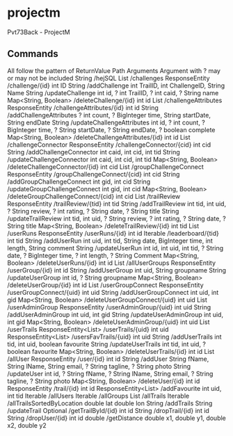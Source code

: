 # projectm
Pvt73Back - ProjectM


## Commands
All follow the pattern of
ReturnValue Path Arguments
Argument with ? may or may not be included
String /hejSQL
List<Challenges> /challenges
ResponseEntity<Challenge> /challenge/{id} int ID 
String /addChallenge int TrailID, int ChallengeID, String Name
String /updateChallenge int id, ? int TrailID, ? int caid, ? String name
Map<String, Boolean> /deleteChallenge/{id} int id
List<ChallengeAttributes> /challengeAttributes
ResponseEntity<ChallengeAttributes> /challengeAttributes/{id} int id
String /addChallengeAttributes ? int count, ? BigInteger time, String startDate, String endDate
String /updateChallengeAttributes int id, ? int count, ? BigInteger time, ? String startDate, ? String endDate, ? boolean complete
Map<String, Boolean> /deleteChallengeAttributes/{id}  int id
List<ChallengeConnector> /challengeConnector
ResponseEntity<ChallengeConnector> /challengeConnector/{cid} int cid
String /addChallengeConnector int caid, int cid, int tid
String /updateChallengeConnector int caid, int cid, int tid
Map<String, Boolean> /deleteChallengeConnector/{id} int cid
List<GroupChallengeConnect> /groupChallengeConnect 
ResponseEntity<GroupChallengeConnect> /groupChallengeConnect/{cid} int cid
String /addGroupChallengeConnect int gid, int cid
String /updateGroupChallengeConnect int gid, int cid
Map<String, Boolean> /deleteGroupChallengeConnect/{cid} int cid
List<TrailReview> /trailReview
ResponseEntity<TrailReview> /trailReview/{tid} int tid
String /addTrailReview int tid, int uid, ? String review, ? int rating, ? String date, ? String title
String /updateTrailReview int tid, int uid, ? String review, ? int rating, ? String date, ? String title
Map<String, Boolean> /deleteTrailReview/{id} int tid
List<UserRuns> /userRuns 
ResponseEntity<UserRuns> /userRuns/{id} int id
Iterable<UserRuns> /leaderboard/{tid} int tid
String /addUserRun int uid, int tid, String date, BigInteger time, int length, String comment
String /updateUserRun int id, int uid, int tid, ? String date, ? BigInteger time, ? int length, ? String Comment
Map<String, Boolean> /deleteUserRuns/{id} int id
List<UserGroup> /allUserGroups
ResponseEntity<UserGroup> /userGroup/{id} int id
String /addUserGroup int uid, String groupname
String /updateUserGroup int id, ? String groupname
Map<String, Boolean> /deleteUserGroup/{id} int id
List<UserGroupConnect> /userGroupConnect 
ResponseEntity<UserGroupConnect> /userGroupConnect/{uid} int uid
String /addUserGroupConnect int uid, int gid
Map<String, Boolean> /deleteUserGroupConnect/{uid} int uid
List<UserAdminGroup> /userAdminGroup 
ResponseEntity<UserAdminGroup> /userAdminGroup/{uid} int uid
String /addUserAdminGroup int uid, int gid
String /updateUserAdminGroup int uid, int gid
Map<String, Boolean> /deleteUserAdminGroup/{uid} int uid
List<UserTrails> /userTrails
ResponseEntity<List<UserTrails>> /userTrails/{uid} int uid
ResponseEntity<List<UserTrails>> /usersFavTrails/{uid} int uid
String /addUserTrails int tid, int uid, boolean favourite
String /updateUserTrails int tid, int uid, ? boolean favourite
Map<String, Boolean> /deleteUserTrails/{id} int id
List<User> /allUser
ResponseEntity<User> /user/{id} int id
String /addUser String fName, String lName, String email, ? String tagline, ? String photo
String /updateUser int id, ? String fName, ? String lName, String email, ? String tagline, ? String photo
Map<String, Boolean> /deleteUser/{id} int id
ResponseEntity<Trail> /trail/{id} int id
ResponseEntity<List<UserTrails>> /addFavourite int uid, int tid
Iterable<User> /allUsers
Iterable<UserGroup> /allGroups
List<Trail> /allTrails
Iterable<Trail> /allTrailsSortedByLocation double lat double lon
String /addTrails
String /updateTrail
Optional<Trail> /getTrailById/{id} int id
String /dropTrail/{id} int id
String /dropUser/{id} int id
double /getDistance double x1, double y1, double x2, double y2
